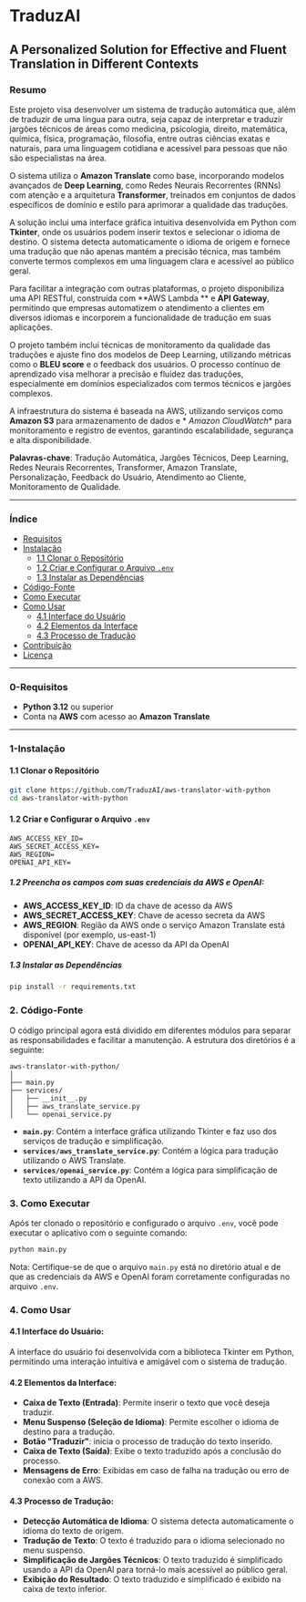 # TraduzAI

## A Personalized Solution for Effective and Fluent Translation in Different Contexts

### Resumo

Este projeto visa desenvolver um sistema de tradução automática que, além de traduzir de uma língua para outra, seja
capaz de interpretar e traduzir jargões técnicos de áreas como medicina, psicologia, direito, matemática, química, física,
programação, filosofia, entre outras ciências exatas e naturais, para uma linguagem cotidiana e acessível para pessoas
que não são especialistas na área.

O sistema utiliza o **Amazon Translate** como base, incorporando modelos avançados de **Deep Learning**, como Redes
Neurais Recorrentes (RNNs) com atenção e a arquitetura **Transformer**, treinados em conjuntos de dados específicos de
domínio e estilo para aprimorar a qualidade das traduções.

A solução inclui uma interface gráfica intuitiva desenvolvida em Python com **Tkinter**, onde os usuários podem inserir
textos e selecionar o idioma de destino. O sistema detecta automaticamente o idioma de origem e fornece uma tradução que
não apenas mantém a precisão técnica, mas também converte termos complexos em uma linguagem clara e acessível ao público
geral.

Para facilitar a integração com outras plataformas, o projeto disponibiliza uma API RESTful, construída com **AWS Lambda
** e **API Gateway**, permitindo que empresas automatizem o atendimento a clientes em diversos idiomas e incorporem a
funcionalidade de tradução em suas aplicações.

O projeto também inclui técnicas de monitoramento da qualidade das traduções e ajuste fino dos modelos de Deep Learning,
utilizando métricas como o **BLEU score** e o feedback dos usuários. O processo contínuo de aprendizado visa melhorar a
precisão e fluidez das traduções, especialmente em domínios especializados com termos técnicos e jargões complexos.

A infraestrutura do sistema é baseada na AWS, utilizando serviços como **Amazon S3** para armazenamento de dados e *
*Amazon CloudWatch** para monitoramento e registro de eventos, garantindo escalabilidade, segurança e alta
disponibilidade.

**Palavras-chave**: Tradução Automática, Jargões Técnicos, Deep Learning, Redes Neurais Recorrentes, Transformer, Amazon
Translate, Personalização, Feedback do Usuário, Atendimento ao Cliente, Monitoramento de Qualidade.

---

### Índice

- [Requisitos](#0-requisitos)
- [Instalação](#1-instalação)
    - [1.1 Clonar o Repositório](#11-clonar-o-repositório)
    - [1.2 Criar e Configurar o Arquivo `.env`](#12-criar-e-configurar-o-arquivo-env)
    - [1.3 Instalar as Dependências](#13-instalar-as-dependências)
- [Código-Fonte](#2-código-fonte)
- [Como Executar](#3-como-executar)
- [Como Usar](#4-como-usar)
    - [4.1 Interface do Usuário](#41-interface-do-usuário)
    - [4.2 Elementos da Interface](#42-elementos-da-interface)
    - [4.3 Processo de Tradução](#43-processo-de-tradução)
- [Contribuição](#contribuição)
- [Licença](#licença)

---

### 0-Requisitos

- **Python 3.12** ou superior
- Conta na **AWS** com acesso ao **Amazon Translate**

---

### 1-Instalação

#### 1.1 Clonar o Repositório

```bash
git clone https://github.com/TraduzAI/aws-translator-with-python
cd aws-translator-with-python
```

#### 1.2 Criar e Configurar o Arquivo `.env`

```dotenv
AWS_ACCESS_KEY_ID=
AWS_SECRET_ACCESS_KEY=
AWS_REGION=
OPENAI_API_KEY=
```

##### 1.2 Preencha os campos com suas credenciais da AWS e OpenAI:

- **AWS_ACCESS_KEY_ID**: ID da chave de acesso da AWS
- **AWS_SECRET_ACCESS_KEY**: Chave de acesso secreta da AWS
- **AWS_REGION**: Região da AWS onde o serviço Amazon Translate está disponível (por exemplo, us-east-1)
- **OPENAI_API_KEY**: Chave de acesso da API da OpenAI

##### 1.3 Instalar as Dependências

```bash
pip install -r requirements.txt
```

### 2. Código-Fonte

O código principal agora está dividido em diferentes módulos para separar as responsabilidades e facilitar a manutenção. A estrutura dos diretórios é a seguinte:

```
aws-translator-with-python/
│
├── main.py
├── services/
│   ├── __init__.py
│   ├── aws_translate_service.py
│   └── openai_service.py
```

- **`main.py`**: Contém a interface gráfica utilizando Tkinter e faz uso dos serviços de tradução e simplificação.
- **`services/aws_translate_service.py`**: Contém a lógica para tradução utilizando o AWS Translate.
- **`services/openai_service.py`**: Contém a lógica para simplificação de texto utilizando a API da OpenAI.

### 3. Como Executar

Após ter clonado o repositório e configurado o arquivo `.env`, você pode executar o aplicativo com o seguinte comando:

```bash
python main.py
```

Nota: Certifique-se de que o arquivo `main.py` está no diretório atual e de que as credenciais da AWS e OpenAI foram corretamente configuradas no arquivo `.env`.

### 4. Como Usar

#### 4.1 Interface do Usuário:

A interface do usuário foi desenvolvida com a biblioteca Tkinter em Python, permitindo uma interação intuitiva e
amigável com o sistema de tradução.

#### 4.2 Elementos da Interface:

- **Caixa de Texto (Entrada)**: Permite inserir o texto que você deseja traduzir.
- **Menu Suspenso (Seleção de Idioma)**: Permite escolher o idioma de destino para a tradução.
- **Botão "Traduzir"**: inicia o processo de tradução do texto inserido.
- **Caixa de Texto (Saída)**: Exibe o texto traduzido após a conclusão do processo.
- **Mensagens de Erro**: Exibidas em caso de falha na tradução ou erro de conexão com a AWS.

#### 4.3 Processo de Tradução:

- **Detecção Automática de Idioma**: O sistema detecta automaticamente o idioma do texto de origem.
- **Tradução de Texto**: O texto é traduzido para o idioma selecionado no menu suspenso.
- **Simplificação de Jargões Técnicos**: O texto traduzido é simplificado usando a API da OpenAI para torná-lo mais acessível ao público geral.
- **Exibição do Resultado**: O texto traduzido e simplificado é exibido na caixa de texto inferior.